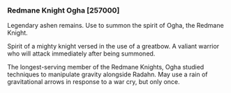 ### Redmane Knight Ogha [257000]

Legendary ashen remains. Use to summon the spirit of Ogha, the Redmane Knight.

Spirit of a mighty knight versed in the use of a greatbow. A valiant warrior who will attack immediately after being summoned.

The longest-serving member of the Redmane Knights, Ogha studied techniques to manipulate gravity alongside Radahn. May use a rain of gravitational arrows in response to a war cry, but only once.